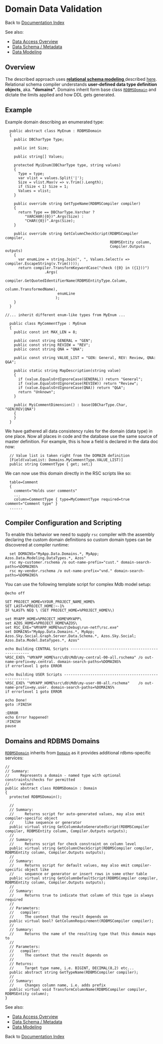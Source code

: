 ﻿# Domain Data Validation
Back to [Documentation Index](/src/documentation-index.md)

See also:
- [Data Access Overview](readme.md) 
- [Data Schema / Metadata](metadata.md)
- [Data Modeling](modeling.md)


## Overview
The described approach uses [**relational schema modeling** ](modeling.md) described [here](modeling.cs).
Relational schema compiler understands **user-defined data type definition objects**, aka. **"domains"**.
Domains inherit form base class [`RDBMSDomain`](./Modeling/DataTypes/RDBMSDomain.cs) and dictate the
 limits applied and how DDL gets generated.

## Example
Example domain describing an enumerated type:
```CSharp
  public abstract class MyEnum : RDBMSDomain
  {
    public DBCharType Type;

    public int Size;

    public string[] Values;

    protected MyiEnum(DBCharType type, string values)
    {
      Type = type;
      var vlist = values.Split('|');
      Size = vlist.Max(v => v.Trim().Length);
      if (Size < 1) Size = 1;
      Values = vlist;
    }

    public override string GetTypeName(RDBMSCompiler compiler)
    {
      return Type == DBCharType.Varchar ? 
         "VARCHAR({0})".Args(Size) :
         "CHAR({0})".Args(Size);
    }

    public override string GetColumnCheckScript(RDBMSCompiler compiler,
                                                RDBMSEntity column, 
                                                Compiler.Outputs outputs)
    {
      var enumLine = string.Join(", ", Values.Select(v => compiler.EscapeString(v.Trim())));
      return compiler.TransformKeywordCase("check ({0} in ({1}))")
                  .Args(
                        compiler.GetQuotedIdentifierName(RDBMSEntityType.Column, 
                                                         column.TransformedName),
                        enumLine
                       );
    }
  }

//... inherit different enum-like types from MyEnum ...

  public class MyCommentType : MyEnum
  {
    public const int MAX_LEN = 8;

    public const string GENERAL = "GEN";
    public const string REVIEW = "REV";
    public const string QNA = "QNA";

    public const string VALUE_LIST = "GEN: General, REV: Review, QNA: Q&A";

    public static string MapDescription(string value)
    {
      if (value.EqualsOrdIgnoreCase(GENERAL)) return "General";
      if (value.EqualsOrdIgnoreCase(REVIEW)) return "Review";
      if (value.EqualsOrdIgnoreCase(QNA)) return "Q&A";
      return "Unknown";
    }

    public MyiCommentDimension() : base(DBCharType.Char, "GEN|REV|QNA")
    {
    }
  }
```

We have gathered all data consistency rules for the domain (data type) in one place.
Now all places in code and the database use the same source of master definition. For example,
this is how a field is declared in the data doc now:
```CSharp
  // Value list is taken right from the DOMAIN definition
  [Field(valueList: Domains.MyCommentType.VALUE_LIST)]
  public string CommentType { get; set;}
```


We can now use this domain directly in the RSC scripts like so:
```
  table=Comment
  {
    comment="Holds user comments"
    ...
    column=CommentType { type=MyCommentType required=true  comment="Comment type" }
  ......
```

## Compiler Configuration and Scripting

To enable this behavior we need to supply `rsc` compiler with the assembly declaring
the custom domain definitions so custom domain types can be discovered at compiler runtime:

```batch
  set DOMAINS="MyApp.Data.Domains.*, MyApp; Azos.Data.Modeling.DataTypes.*, Azos"
  rsc my-customer.rschema /o out-name-prefix="cust." domain-search-paths=%DOMAINS%
  rsc my-vendor.rschema /o out-name-prefix="vnd." domain-search-paths=%DOMAINS%
```

You can use the following template script for complex Mdb model setup:
```batch
@echo off

SET PROJECT_HOME=%YOUR_PROJECT_NAME_HOME%
SET LAST=%PROJECT_HOME:~-1%
IF %LAST% NEQ \ (SET PROJECT_HOME=%PROJECT_HOME%\)

set MYAPP_HOME=%PROJECT_HOME%MYAPP\
set AZOS_HOME=%PROJECT_HOME%AZOS\
set RSC_EXE="%MYAPP_HOME%out\Debug\run-netf\rsc.exe"
set DOMAINS="MyApp.Data.Domains.*, MyApp; Azos.Sky.Social.Graph.Server.Data.Schema.*, Azos.Sky.Social; Azos.Data.Model.DataTypes.*, Azos"

echo Building CENTRAL Scripts ---------------------------------------------------
%RSC_EXE% "%MYAPP_HOME%src\db\Mdb\my-central-00-all.rschema" /o out-name-prefix=my.central. domain-search-paths=%DOMAINS%
if errorlevel 1 goto ERROR

echo Building USER Scripts ------------------------------------------------------
%RSC_EXE% "%MYAPP_HOME%src\db\Mdb\my-user-00-all.rschema"    /o out-name-prefix=my.user. domain-search-paths=%DOMAINS%
if errorlevel 1 goto ERROR

echo Done!
goto :FINISH

:ERROR
echo Error happened!
:FINISH
pause
```

## Domains and RDBMS Domains

[`RDBMSDomain`](./Modeling/DataTypes/RDBMSDomain.cs) inherits from [`Domain`](./Modeling/DataTypes/Domain.cs) as it provides additional rdbms-specific services:
```CSharp
//
// Summary:
//     Represents a domain - named type with optional constraints/checks for permitted
//     values
public abstract class RDBMSDomain : Domain
{
  protected RDBMSDomain();

  //
  // Summary:
  //     Returns script for auto-generated values, may also emit compiler-specific object
  //     like sequence or generator
  public virtual string GetColumnAutoGeneratedScript(RDBMSCompiler compiler, RDBMSEntity column, Compiler.Outputs outputs);
  //
  // Summary:
  //     Returns script for check constraint on column level
  public virtual string GetColumnCheckScript(RDBMSCompiler compiler, RDBMSEntity column, Compiler.Outputs outputs);
  //
  // Summary:
  //     Returns script for default values, may also emit compiler-specific object like
  //     sequence or generator or insert rows in some other table
  public virtual string GetColumnDefaultScript(RDBMSCompiler compiler, RDBMSEntity column, Compiler.Outputs outputs);
  //
  // Summary:
  //     Returns true to indicate that column of this type is always required
  //
  // Parameters:
  //   compiler:
  //     The context that the result depends on
  public virtual bool? GetColumnRequirement(RDBMSCompiler compiler);
  //
  // Summary:
  //     Returns the name of the resulting type that this domain maps to
  //
  // Parameters:
  //   compiler:
  //     The context that the result depends on
  //
  // Returns:
  //     Target type name, i.e. BIGINT, DECIMAL(8,2) etc...
  public abstract string GetTypeName(RDBMSCompiler compiler);
  //
  // Summary:
  //     Changes column name, i.e. adds prefix
  public virtual void TransformColumnName(RDBMSCompiler compiler, RDBMSEntity column);
}
```



See also:
- [Data Access Overview](readme.md)
- [Data Schema / Metadata](metadata.md)
- [Data Modeling](modeling.md)

Back to [Documentation Index](/src/documentation-index.md)
